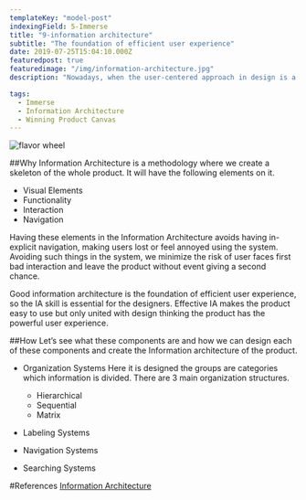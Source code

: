 ```yaml
---
templateKey: "model-post"
indexingField: 5-Immerse
title: "9-information architecture"
subtitle: "The foundation of efficient user experience"
date: 2019-07-25T15:04:10.000Z
featuredpost: true
featuredimage: "/img/information-architecture.jpg"
description: "Nowadays, when the user-centered approach in design is a top trend, many designers learn the principles of information architecture science which they believe is a foundation of efficient design."

tags:
  - Immerse
  - Information Architecture
  - Winning Product Canvas
---
```


![flavor wheel](/img/information-architecture.jpg)

##Why
Information Architecture is a methodology where we create a skeleton of the whole product. It will have the following elements on it.

- Visual Elements
- Functionality
- Interaction
- Navigation

Having these elements in the Information Architecture avoids having in-explicit navigation, making users lost or feel annoyed using the system. Avoiding such things in the system, we minimize the risk of user faces first bad interaction and leave the product without event giving a second chance.

Good information architecture is the foundation of efficient user experience, so the IA skill is essential for the designers. Effective IA makes the product easy to use but only united with design thinking the product has the powerful user experience.

##How
Let’s see what these components are and how we can design each of these components and create the Information architecture of the product.

- Organization Systems
  Here it is designed the groups are categories which information is divided. There are 3 main organization structures.

  - Hierarchical
  - Sequential
  - Matrix

- Labeling Systems
- Navigation Systems
- Searching Systems

#References
[Information Architecture](https://en.wikipedia.org/wiki/Information_architecture)
